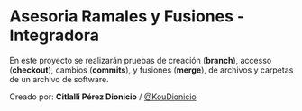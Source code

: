 # Asesoria Ramales y Fusiones - Integradora 

En este proyecto se realizarán pruebas de creación (**branch**), accesso (**checkout**), cambios (**commits**), y fusiones (**merge**), de archivos y carpetas de un archivo de software.

Creado por: **Citlalli Pérez Dionicio** / [@KouDionicio](https://github.com/KouDionicio)
